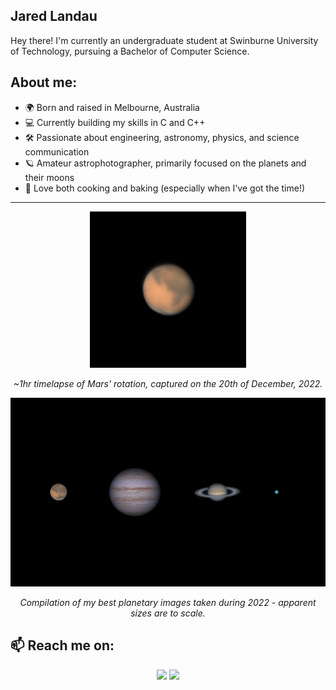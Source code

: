 
## Jared Landau
Hey there! I'm currently an undergraduate student at Swinburne University of Technology, pursuing a Bachelor of Computer Science.

## About me:
* 🌍 Born and raised in Melbourne, Australia
* 💻 Currently building my skills in C and C++
* 🛠️ Passionate about engineering, astronomy, physics, and science communication
* 🪐 Amateur astrophotographer, primarily focused on the planets and their moons
* 🍛 Love both cooking and baking (especially when I've got the time!)

<hr></hr>

<div align="center">
<img src="https://raw.githubusercontent.com/jaredlandau/astroDR8/main/2022-12-19-1310_3-U-RGB-Mars_pipp_lapl6_ap68_WD_pipp_defieldrotated.gif" alt="drawing" width="250"/>
<p><i>~1hr timelapse of Mars' rotation, captured on the 20th of December, 2022.</i></p>
<img src="https://raw.githubusercontent.com/jaredlandau/jaredlandau/main/planets-2022.png" alt="drawing" width="750"/>
<p><i>Compilation of my best planetary images taken during 2022 - apparent sizes are to scale.</i></p>
</div>

## 📫  Reach me on:
<div align="center"> 
  <a href = "mailto:jaredlandau@gmail.com"><img src="https://img.shields.io/badge/-Gmail-%23333?style=for-the-badge&logo=gmail&logoColor=white" target="_blank"></a>
  <a href="https://www.linkedin.com/in/jared-landau/" target="_blank"><img src="https://img.shields.io/badge/-LinkedIn-%230077B5?style=for-the-badge&logo=linkedin&logoColor=white" target="_blank"></a> 